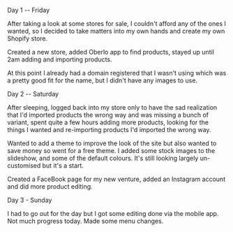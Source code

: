 Day 1 -- Friday

After taking a look at some stores for sale, I couldn't
afford any of the ones I wanted, so I decided to take
matters into my own hands and create my own Shopify
store.

Created a new store, added Oberlo app to find products,
stayed up until 2am adding and importing products.

At this point I already had a domain registered that
I wasn't using which was a pretty good fit for the
name, but I didn't have any images to use.

Day 2 -- Saturday

After sleeping, logged back into my store only to have
the sad realization that I'd imported products the
wrong way and was missing a bunch of variant, spent
quite a few hours adding more products, looking for
the things I wanted and re-importing products I'd
imported the wrong way.

Wanted to add a theme to improve the look of the site
but also wanted to save money so went for a free
theme. I added some stock images to the slideshow,
and some of the default colours. It's still looking
largely un-customised but it's a start.

Created a FaceBook page for my new venture, added an
Instagram account and did more product editing.

Day 3 - Sunday

I had to go out for the day but I got some editing
done via the mobile app. Not much progress today.
Made some menu changes.
